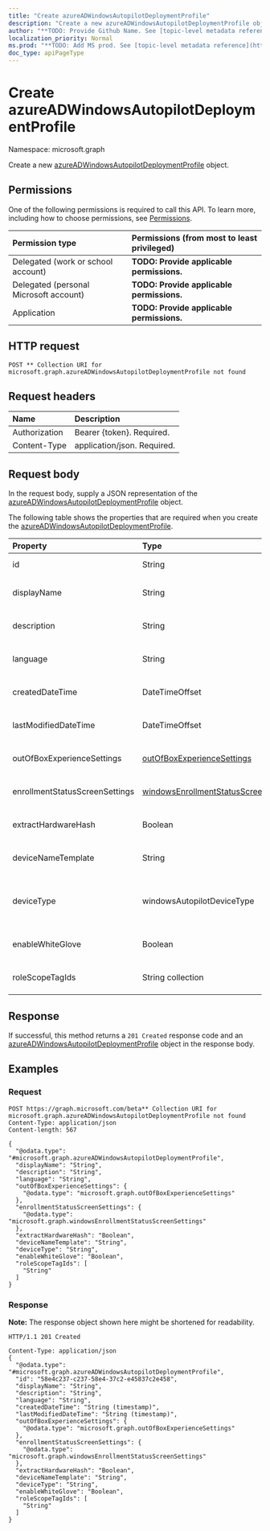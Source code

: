 ```yaml
---
title: "Create azureADWindowsAutopilotDeploymentProfile"
description: "Create a new azureADWindowsAutopilotDeploymentProfile object."
author: "**TODO: Provide Github Name. See [topic-level metadata reference](https://msgo.azurewebsites.net/add/document/guidelines/metadata.html#topic-level-metadata)**"
localization_priority: Normal
ms.prod: "**TODO: Add MS prod. See [topic-level metadata reference](https://msgo.azurewebsites.net/add/document/guidelines/metadata.html#topic-level-metadata)**"
doc_type: apiPageType
---
```


# Create azureADWindowsAutopilotDeploymentProfile
Namespace: microsoft.graph

Create a new [azureADWindowsAutopilotDeploymentProfile](../resources/intune-azureadwindowsautopilotdeploymentprofile.md) object.

## Permissions
One of the following permissions is required to call this API. To learn more, including how to choose permissions, see [Permissions](/graph/permissions-reference).

|Permission type|Permissions (from most to least privileged)|
|:---|:---|
|Delegated (work or school account)|**TODO: Provide applicable permissions.**|
|Delegated (personal Microsoft account)|**TODO: Provide applicable permissions.**|
|Application|**TODO: Provide applicable permissions.**|

## HTTP request

<!-- {
  "blockType": "ignored"
}
-->
``` http
POST ** Collection URI for microsoft.graph.azureADWindowsAutopilotDeploymentProfile not found
```

## Request headers
|Name|Description|
|:---|:---|
|Authorization|Bearer {token}. Required.|
|Content-Type|application/json. Required.|

## Request body
In the request body, supply a JSON representation of the [azureADWindowsAutopilotDeploymentProfile](../resources/intune-azureadwindowsautopilotdeploymentprofile.md) object.

The following table shows the properties that are required when you create the [azureADWindowsAutopilotDeploymentProfile](../resources/intune-azureadwindowsautopilotdeploymentprofile.md).

|Property|Type|Description|
|:---|:---|:---|
|id|String|**TODO: Add Description** Inherited from [entity](../resources/entity.md)|
|displayName|String|**TODO: Add Description** Inherited from [windowsAutopilotDeploymentProfile](../resources/intune-windowsautopilotdeploymentprofile.md)|
|description|String|**TODO: Add Description** Inherited from [windowsAutopilotDeploymentProfile](../resources/intune-windowsautopilotdeploymentprofile.md)|
|language|String|**TODO: Add Description** Inherited from [windowsAutopilotDeploymentProfile](../resources/intune-windowsautopilotdeploymentprofile.md)|
|createdDateTime|DateTimeOffset|**TODO: Add Description** Inherited from [windowsAutopilotDeploymentProfile](../resources/intune-windowsautopilotdeploymentprofile.md)|
|lastModifiedDateTime|DateTimeOffset|**TODO: Add Description** Inherited from [windowsAutopilotDeploymentProfile](../resources/intune-windowsautopilotdeploymentprofile.md)|
|outOfBoxExperienceSettings|[outOfBoxExperienceSettings](../resources/intune-outofboxexperiencesettings.md)|**TODO: Add Description** Inherited from [windowsAutopilotDeploymentProfile](../resources/intune-windowsautopilotdeploymentprofile.md)|
|enrollmentStatusScreenSettings|[windowsEnrollmentStatusScreenSettings](../resources/intune-windowsenrollmentstatusscreensettings.md)|**TODO: Add Description** Inherited from [windowsAutopilotDeploymentProfile](../resources/intune-windowsautopilotdeploymentprofile.md)|
|extractHardwareHash|Boolean|**TODO: Add Description** Inherited from [windowsAutopilotDeploymentProfile](../resources/intune-windowsautopilotdeploymentprofile.md)|
|deviceNameTemplate|String|**TODO: Add Description** Inherited from [windowsAutopilotDeploymentProfile](../resources/intune-windowsautopilotdeploymentprofile.md)|
|deviceType|windowsAutopilotDeviceType|**TODO: Add Description** Inherited from [windowsAutopilotDeploymentProfile](../resources/intune-windowsautopilotdeploymentprofile.md). Possible values are: `windowsPc`, `surfaceHub2`, `holoLens`.|
|enableWhiteGlove|Boolean|**TODO: Add Description** Inherited from [windowsAutopilotDeploymentProfile](../resources/intune-windowsautopilotdeploymentprofile.md)|
|roleScopeTagIds|String collection|**TODO: Add Description** Inherited from [windowsAutopilotDeploymentProfile](../resources/intune-windowsautopilotdeploymentprofile.md)|



## Response

If successful, this method returns a `201 Created` response code and an [azureADWindowsAutopilotDeploymentProfile](../resources/intune-azureadwindowsautopilotdeploymentprofile.md) object in the response body.

## Examples

### Request
<!-- {
  "blockType": "request",
  "name": "create_azureadwindowsautopilotdeploymentprofile_from_"
}
-->
``` http
POST https://graph.microsoft.com/beta** Collection URI for microsoft.graph.azureADWindowsAutopilotDeploymentProfile not found
Content-Type: application/json
Content-length: 567

{
  "@odata.type": "#microsoft.graph.azureADWindowsAutopilotDeploymentProfile",
  "displayName": "String",
  "description": "String",
  "language": "String",
  "outOfBoxExperienceSettings": {
    "@odata.type": "microsoft.graph.outOfBoxExperienceSettings"
  },
  "enrollmentStatusScreenSettings": {
    "@odata.type": "microsoft.graph.windowsEnrollmentStatusScreenSettings"
  },
  "extractHardwareHash": "Boolean",
  "deviceNameTemplate": "String",
  "deviceType": "String",
  "enableWhiteGlove": "Boolean",
  "roleScopeTagIds": [
    "String"
  ]
}
```


### Response
**Note:** The response object shown here might be shortened for readability.
<!-- {
  "blockType": "response",
  "truncated": true,
  "@odata.type": "microsoft.graph.azureADWindowsAutopilotDeploymentProfile"
}
-->
``` http
HTTP/1.1 201 Created

Content-Type: application/json
{
  "@odata.type": "#microsoft.graph.azureADWindowsAutopilotDeploymentProfile",
  "id": "58e4c237-c237-58e4-37c2-e45837c2e458",
  "displayName": "String",
  "description": "String",
  "language": "String",
  "createdDateTime": "String (timestamp)",
  "lastModifiedDateTime": "String (timestamp)",
  "outOfBoxExperienceSettings": {
    "@odata.type": "microsoft.graph.outOfBoxExperienceSettings"
  },
  "enrollmentStatusScreenSettings": {
    "@odata.type": "microsoft.graph.windowsEnrollmentStatusScreenSettings"
  },
  "extractHardwareHash": "Boolean",
  "deviceNameTemplate": "String",
  "deviceType": "String",
  "enableWhiteGlove": "Boolean",
  "roleScopeTagIds": [
    "String"
  ]
}
```

